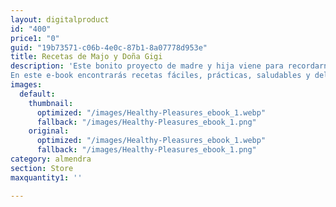 ```yaml
---
layout: digitalproduct
id: "400"
price1: "0"
guid: "19b73571-c06b-4e0c-87b1-8a07778d953e"
title: Recetas de Majo y Doña Gigi
description: 'Este bonito proyecto de madre y hija viene para recordarnos de que la comida, mas allá de proteínas, grasas y carbohidratos, es un ritual lleno de sensaciones, amor y recuerdos.
En este e-book encontrarás recetas fáciles, prácticas, saludables y deliciosas para desayunos, plato fuerte y snacks para 5 días.'
images:
  default:
    thumbnail:
      optimized: "/images/Healthy-Pleasures_ebook_1.webp"
      fallback: "/images/Healthy-Pleasures_ebook_1.png"
    original:
      optimized: "/images/Healthy-Pleasures_ebook_1.webp"
      fallback: "/images/Healthy-Pleasures_ebook_1.png"
category: almendra
section: Store
maxquantity1: ''

---
```


